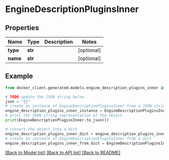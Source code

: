 # EngineDescriptionPluginsInner


## Properties

Name | Type | Description | Notes
------------ | ------------- | ------------- | -------------
**type** | **str** |  | [optional] 
**name** | **str** |  | [optional] 

## Example

```python
from docker_client.generated.models.engine_description_plugins_inner import EngineDescriptionPluginsInner

# TODO update the JSON string below
json = "{}"
# create an instance of EngineDescriptionPluginsInner from a JSON string
engine_description_plugins_inner_instance = EngineDescriptionPluginsInner.from_json(json)
# print the JSON string representation of the object
print(EngineDescriptionPluginsInner.to_json())

# convert the object into a dict
engine_description_plugins_inner_dict = engine_description_plugins_inner_instance.to_dict()
# create an instance of EngineDescriptionPluginsInner from a dict
engine_description_plugins_inner_from_dict = EngineDescriptionPluginsInner.from_dict(engine_description_plugins_inner_dict)
```
[[Back to Model list]](../README.md#documentation-for-models) [[Back to API list]](../README.md#documentation-for-api-endpoints) [[Back to README]](../README.md)



